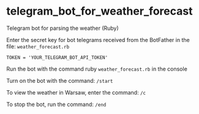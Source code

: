# telegram_bot_for_weather_forecast
Telegram bot for parsing the weather (Ruby)

Enter the secret key for bot telegrams received from the BotFather in the file: `weather_forecast.rb` 

`TOKEN = 'YOUR_TELEGRAM_BOT_API_TOKEN'`

Run the bot with the command ruby `weather_forecast.rb` in the console

Turn on the bot with the  command: `/start`

To view the weather in Warsaw, enter the command:  `/c`

To stop the bot, run the command: `/end`
